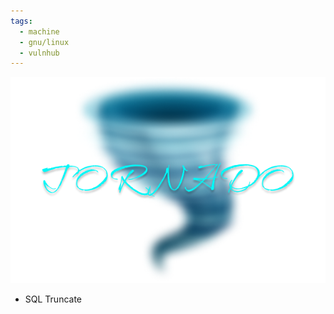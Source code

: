```yaml
---
tags:
  - machine
  - gnu/linux
  - vulnhub
---
```



![](../../Images/Tornado%201.png)
- SQL Truncate
